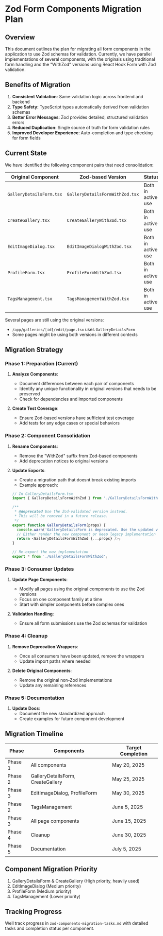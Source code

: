 # Zod Form Components Migration Plan

## Overview

This document outlines the plan for migrating all form components in the application to use Zod schemas for validation. Currently, we have parallel implementations of several components, with the originals using traditional form handling and the "WithZod" versions using React Hook Form with Zod validation.

## Benefits of Migration

1. **Consistent Validation**: Same validation logic across frontend and backend
2. **Type Safety**: TypeScript types automatically derived from validation schemas
3. **Better Error Messages**: Zod provides detailed, structured validation errors
4. **Reduced Duplication**: Single source of truth for form validation rules
5. **Improved Developer Experience**: Auto-completion and type checking for form fields

## Current State

We have identified the following component pairs that need consolidation:

| Original Component | Zod-based Version | Status |
|-------------------|-------------------|--------|
| `GalleryDetailsForm.tsx` | `GalleryDetailsFormWithZod.tsx` | Both in active use |
| `CreateGallery.tsx` | `CreateGalleryWithZod.tsx` | Both in active use |
| `EditImageDialog.tsx` | `EditImageDialogWithZod.tsx` | Both in active use |
| `ProfileForm.tsx` | `ProfileFormWithZod.tsx` | Both in active use |
| `TagsManagement.tsx` | `TagsManagementWithZod.tsx` | Both in active use |

Several pages are still using the original versions:
- `/app/galleries/[id]/edit/page.tsx` uses `GalleryDetailsForm`
- Some pages might be using both versions in different contexts

## Migration Strategy

### Phase 1: Preparation (Current)

1. **Analyze Components**:
   - Document differences between each pair of components
   - Identify any unique functionality in original versions that needs to be preserved
   - Check for dependencies and imported components

2. **Create Test Coverage**:
   - Ensure Zod-based versions have sufficient test coverage
   - Add tests for any edge cases or special behaviors

### Phase 2: Component Consolidation

1. **Rename Components**:
   - Remove the "WithZod" suffix from Zod-based components
   - Add deprecation notices to original versions

2. **Update Exports**:
   - Create a migration path that doesnt break existing imports
   - Example approach:
   ```typescript
   // In GalleryDetailsForm.tsx
   import { GalleryDetailsFormWithZod } from './GalleryDetailsFormWithZod';
   
   /**
    * @deprecated Use the Zod-validated version instead.
    * This will be removed in a future release.
    */
   export function GalleryDetailsForm(props) {
     console.warn('GalleryDetailsForm is deprecated. Use the updated version instead.');
     // Either render the new component or keep legacy implementation
     return <GalleryDetailsFormWithZod {...props} />;
   }
   
   // Re-export the new implementation
   export * from './GalleryDetailsFormWithZod';
   ```

### Phase 3: Consumer Updates

1. **Update Page Components**:
   - Modify all pages using the original components to use the Zod versions
   - Focus on one component family at a time
   - Start with simpler components before complex ones

2. **Validation Handling**:
   - Ensure all form submissions use the Zod schemas for validation

### Phase 4: Cleanup

1. **Remove Deprecation Wrappers**:
   - Once all consumers have been updated, remove the wrappers
   - Update import paths where needed

2. **Delete Original Components**:
   - Remove the original non-Zod implementations
   - Update any remaining references

### Phase 5: Documentation

1. **Update Docs**:
   - Document the new standardized approach
   - Create examples for future component development

## Migration Timeline

| Phase | Components | Target Completion |
|-------|------------|------------------|
| Phase 1 | All components | May 20, 2025 |
| Phase 2 | GalleryDetailsForm, CreateGallery | May 25, 2025 |
| Phase 3 | EditImageDialog, ProfileForm | May 30, 2025 |
| Phase 2 | TagsManagement | June 5, 2025 |
| Phase 3 | All page components | June 15, 2025 |
| Phase 4 | Cleanup | June 30, 2025 |
| Phase 5 | Documentation | July 5, 2025 |

## Component Migration Priority

1. GalleryDetailsForm & CreateGallery (High priority, heavily used)
2. EditImageDialog (Medium priority)
3. ProfileForm (Medium priority)
4. TagsManagement (Lower priority)

## Tracking Progress

Well track progress in `zod-components-migration-tasks.md` with detailed tasks and completion status per component.
